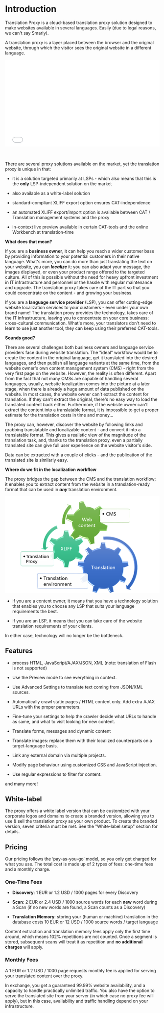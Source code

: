 # Introduction

Translation Proxy is a cloud-based translation proxy solution designed to make websites available in several languages. Easily (due to legal reasons, we can't say Smarly).

A translation proxy is a layer placed between the browser and the original website, through which the visitor sees the original website in a different language.

<div style="position: relative; padding-bottom: 56.25%; height: 0; overflow: hidden; max-width: 100%; height: auto;">
<iframe src="//www.youtube.com/embed/S47kArNiJ1o" frameborder="0" allowfullscreen style="position: absolute; top: 0; left: 0; width: 100%; height: 100%;">
</iframe>
</div><br/><br/>

There are several proxy solutions available on the market, yet the translation proxy is unique in that:

- it is a solution targeted primarily at LSPs - which also means that this is the **only** LSP-independent solution on the market

- also available as a white-label solution

- standard-compliant XLIFF export option ensures CAT-independence

- an automated XLIFF export/import option is available between CAT / Translation management systems and the proxy

- in-context live preview available in certain CAT-tools and the online Workbench at translation-time

**What does that mean?**

If you are a **business owner**, it can help you reach a wider customer base by providing information to your potential customers in their native language. What's more, you can do more than just translating the text on your website, you can ***localize*** it: you can also adapt your message, the images displayed, or even your product range offered to the targeted culture. All of this is possible without the need for heavy upfront investment in IT infrastructure and personnel or the hassle with regular maintenance and upgrade. The translation proxy takes care of the IT part so that you could concentrate on the content - and growing your business.

If you are a **language service provider** (LSP), you can offer cutting-edge website localization services to your customers - even under your own brand name! The translation proxy provides the technology, takes care of the IT infrastructure, leaving you to concentrate on your core business: cross-cultural communication. What's more, your translators don't need to learn to use just another tool, they can keep using their preferred CAT-tools.<br>

**Sounds good?**

There are several challenges both business owners and language service providers face during website translation. The "ideal" workflow would be to create the content in the original language, get it translated into the desired languages, and then publish all language variants at the same time, from the website owner's own content management system (CMS) - right from the very first page on the website. However, the reality is often different. Apart from the fact that not many CMSs are capable of handling several languages, usually, website localization comes into the picture at a later stage, when there is already a huge amount of data published on the website. In most cases, the website owner can't extract the content for translation. If they can't extract the original, there's no easy way to load the translated content back either. Furthermore, if the website owner can't extract the content into a translatable format, it is impossible to get a proper estimate for the translation costs in time and money...

The proxy can, however, discover the website by following links and grabbing translatable and localizable content - and convert it into a translatable format. This gives a realistic view of the magnitude of the translation task, and, thanks to the translation proxy, even a partially translated site can give full user experience on the website visitor's side.

Data can be extracted with a couple of clicks - and the publication of the translated site is similarly easy.

**Where do we fit in the localization workflow**

The proxy bridges the gap between the CMS and the translation workflow; it enables you to extract content from the website in a translation-ready format that can be used in ***any*** translation environment.

![Workflow](/img/misc/proxy_workflow.png)

- If you are a content owner, it means that you have a technology solution that enables you to choose any LSP that suits your language requirements the best.

- If you are an LSP, it means that you can take care of the website translation requirements of your clients.

In either case, technology will no longer be the bottleneck.

## Features

- process HTML, JavaScript/AJAX/JSON, XML (note: translation of Flash is not supported)
  
- Use the Preview mode to see everything in context. 

- Use Advanced Settings to translate text coming from JSON/XML sources.
  
- Automatically crawl static pages / HTML content only. Add extra AJAX URLs with the proper parameters.

- Fine-tune your settings to help the crawler decide what URLs to handle as same, and what to visit looking for new content.

- Translate forms, messages and dynamic content

- Translate images: replace them with their localized counterparts on a target-language basis.

- Link any external domain via multiple projects.

- Modify page behaviour using customized CSS and JavaScript injection.

- Use regular expressions to filter for content.

and many more!

## White-label

The proxy offers a white label version that can be customized with your corporate logos and domains to create a branded version, allowing you to use & sell the translation proxy as your own product. To create the branded version, seven criteria must be met. See the "White-label setup" section for details.

## Pricing

Our pricing follows the ‘pay-as-you-go’ model, so you only get charged for what you use. The total cost is made up of 2 types of fees: one-time fees and a monthly charge.

### One-Time Fees

- **Discovery**: 1 EUR or 1.2 USD / 1000 pages for every Discovery

- **Scan**: 2 EUR or 2.4 USD / 1000 source words for each **new** word during a Scan (if no new words are found, a Scan counts as a Discovery)

- **Translation Memory**: storing your (human or machine) translation in the database costs 10 EUR or 12 USD / 1000 source words / target language

Content extraction and translation memory fees apply only the first time around, which means 102% repetitions are not counted. Once a segment is stored, subsequent scans will treat it as repetition and **no additional charges** will apply.

### Monthly Fees

A 1 EUR or 1.2 USD / 1000 page requests monthly fee is applied for serving your translated content over the proxy.

In exchange, you get a guaranteed 99.99% website availability, and a capacity to handle practically unlimited traffic. You also have the option to serve the translated site from your server (in which case no proxy fee will apply), but in this case, availability and traffic handling depend on your infrastructure.
